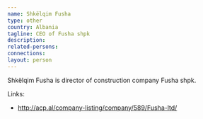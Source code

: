 ```yaml
---
name: Shkëlqim Fusha
type: other
country: Albania
tagline: CEO of Fusha shpk
description:
related-persons:
connections:
layout: person
---
```

Shkëlqim Fusha is director of construction company Fusha shpk.

Links:
* <http://acp.al/company-listing/company/589/Fusha-ltd/>
